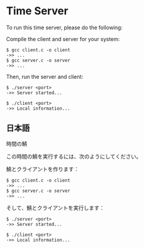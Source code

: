 # Time Server

To run this time server, please do the following:

Compile the client and server for your system:
```
$ gcc client.c -o client
->> ...
$ gcc server.c -o server
->> ...
```

Then, run the server and client:
```
$ ./server <port>
->> Server started...

$ ./client <port>
->> Local information...
```

## 日本語
時間の鯖

この時間の鯖を実行するには、次のようにしてください。

鯖とクライアントを作ります：
```
$ gcc client.c -o client
->> ...
$ gcc server.c -o server
->> ...
```

そして、鯖とクライアントを実行します：
```
$ ./server <port>
->> Server started...

$ ./client <port>
->> Local information...
```
